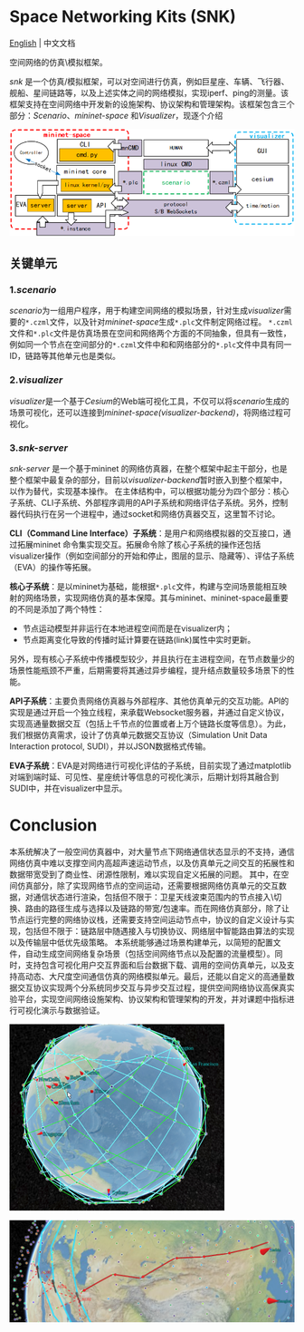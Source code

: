# Space Networking Kits (SNK)

[English](README.md) | 中文文档

空间网络的仿真\模拟框架。



*snk* 是一个仿真/模拟框架，可以对空间进行仿真，例如巨星座、车辆、飞行器、舰船、星间链路等，以及上述实体之间的网络模拟，实现iperf、ping的测量。该框架支持在空间网络中开发新的设施架构、协议架构和管理架构。该框架包含三个部分：*Scenario*、*mininet-space* 和*Visualizer*，现逐个介绍

![](./fig/framework.png)


## 关键单元

### 1.*scenario*


*scenario*为一组用户程序，用于构建空间网络的模拟场景，针对生成*visualizer*需要的`*.czml`文件，以及针对*mininet-space*生成`*.plc`文件制定网络过程。
`*.czml`文件和`*.plc`文件是仿真场景在空间和网络两个方面的不同抽象，但具有一致性，例如同一个节点在空间部分的`*.czml`文件中和和网络部分的`*.plc`文件中具有同一ID，链路等其他单元也是类似。

### 2.*visualizer*

*visualizer*是一个基于*Cesium*的Web端可视化工具，不仅可以将*scenario*生成的场景可视化，还可以连接到*mininet-space(visualizer-backend)*，将网络过程可视化。

### 3.*snk-server*

*snk-server* 是一个基于mininet 的网络仿真器，在整个框架中起主干部分，也是整个框架中最复杂的部分，目前以*visualizer-backend*暂时嵌入到整个框架中，以作为替代，实现基本操作。
在主体结构中，可以根据功能分为四个部分：核心子系统、CLI子系统、外部程序调用的API子系统和网络评估子系统。另外，控制器代码执行在另一个进程中，通过socket和网络仿真器交互，这里暂不讨论。

**CLI（Command Line Interface）子系统**：是用户和网络模拟器的交互接口，通过拓展mininet 命令集实现交互。拓展命令除了核心子系统的操作还包括visualizer操作（例如空间部分的开始和停止，图层的显示、隐藏等）、评估子系统（EVA）的操作等拓展。

**核心子系统**：是以mininet为基础，能根据`*.plc`文件，构建与空间场景能相互映射的网络场景，实现网络仿真的基本保障。其与mininet、mininet-space最重要的不同是添加了两个特性：
- 节点运动模型并非运行在本地进程空间而是在visualizer内；
- 节点距离变化导致的传播时延计算要在链路(link)属性中实时更新。

另外，现有核心子系统中传播模型较少，并且执行在主进程空间，在节点数量少的场景性能瓶颈不严重，后期需要将其通过异步编程，提升结点数量较多场景下的性能。


**API子系统**：主要负责网络仿真器与外部程序、其他仿真单元的交互功能。API的实现是通过开启一个独立线程，来承载Websocket服务器，并通过自定义协议，实现高通量数据交互（包括上千节点的位置或者上万个链路长度等信息）。为此，我们根据仿真需求，设计了仿真单元数据交互协议（Simulation Unit Data Interaction protocol, SUDI），并以JSON数据格式传输。


**EVA子系统**：EVA是对网络进行可视化评估的子系统，目前实现了通过matplotlib对端到端时延、可见性、星座统计等信息的可视化演示，后期计划将其融合到SUDI中，并在visualizer中显示。



# Conclusion
本系统解决了一般空间仿真器中，对大量节点下网络通信状态显示的不支持，通信网络仿真中难以支撑空间内高超声速运动节点，以及仿真单元之间交互的拓展性和数据带宽受到了商业性、闭源性限制，难以实现自定义拓展的问题。
其中，在空间仿真部分，除了实现网络节点的空间运动，还需要根据网络仿真单元的交互数据，对通信状态进行渲染，包括但不限于：卫星天线波束范围内的节点接入\切换、路由的路径生成与选择以及链路的带宽/包速率。而在网络仿真部分，除了让节点运行完整的网络协议栈，还需要支持空间运动节点中，协议的自定义设计与实现，包括但不限于：链路层中随遇接入与切换协议、网络层中智能路由算法的实现以及传输层中低优先级策略。
本系统能够通过场景构建单元，以简短的配置文件，自动生成空间网络复杂场景（包括空间网络节点以及配置的流量模型）。同时，支持包含可视化用户交互界面和后台数据下载、调用的空间仿真单元，以及支持高动态、大尺度空间通信仿真的网络模拟单元。最后，还能以自定义的高通量数据交互协议实现两个分系统同步交互与异步交互过程，提供空间网络协议高保真实验平台，实现空间网络设施架构、协议架构和管理架构的开发，并对课题中指标进行可视化演示与数据验证。






![](./fig/ISL.png)

![](./fig/FWD.png)

